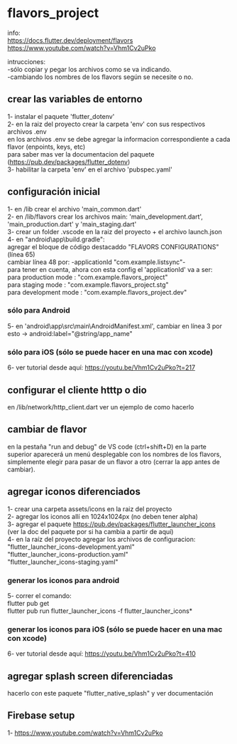 # flavors_project
info:  
https://docs.flutter.dev/deployment/flavors  
https://www.youtube.com/watch?v=Vhm1Cv2uPko

intrucciones:  
-sólo copiar y pegar los archivos como se va indicando.  
-cambiando los nombres de los flavors según se necesite o no.

## crear las variables de entorno
1- instalar el paquete 'flutter_dotenv'  
2- en la raiz del proyecto crear la carpeta 'env' con sus respectivos archivos .env  
    en los archivos .env se debe agregar la informacion correspondiente a cada flavor (enpoints, keys, etc)  
    para saber mas ver la documentacion del paquete (https://pub.dev/packages/flutter_dotenv)  
3- habilitar la carpeta 'env' en el archivo 'pubspec.yaml'

## configuración inicial
1- en /lib crear el archivo 'main_common.dart'  
2- en /lib/flavors crear los archivos main: 'main_development.dart', 'main_production.dart' y 'main_staging.dart'  
3- crear un folder .vscode en la raiz del proyecto + el archivo launch.json  
4- en "android\app\build.gradle":  
    agregar el bloque de código destacaddo "FLAVORS CONFIGURATIONS" (línea 65)  
    cambiar línea 48 por: -applicationId "com.example.listsync"-  
        para tener en cuenta, ahora con esta config el 'applicationId' va a ser:  
            para production mode  : "com.example.flavors_project"  
            para staging mode     : "com.example.flavors_project.stg"  
            para development mode : "com.example.flavors_project.dev"

### sólo para Android
5- en 'android\app\src\main\AndroidManifest.xml', cambiar en línea 3 por esto -> android:label="@string/app_name"  

### sólo para iOS (sólo se puede hacer en una mac con xcode)
6- ver tutorial desde aquí: https://youtu.be/Vhm1Cv2uPko?t=217  

## configurar el cliente htttp o dio
en /lib/network/http_client.dart ver un ejemplo de como hacerlo  

## cambiar de flavor
en la pestaña "run and debug" de VS code (ctrl+shift+D) en la parte superior aparecerá un menú desplegable con los nombres de los flavors,  
simplemente elegir para pasar de un flavor a otro (cerrar la app antes de cambiar).

## agregar iconos diferenciados
1- crear una carpeta assets/icons en la raiz del proyecto  
2- agregar los iconos allí en 1024x1024px (no deben tener alpha)  
3- agregar el paquete https://pub.dev/packages/flutter_launcher_icons  
(ver la doc del paquete por si ha cambia a partir de aquí)  
4- en la raíz del proyecto agregar los archivos de configuracion:  
    "flutter_launcher_icons-development.yaml"  
    "flutter_launcher_icons-production.yaml"  
    "flutter_launcher_icons-staging.yaml"

### generar los iconos para android
5- correr el comando:  
    flutter pub get  
    flutter pub run flutter_launcher_icons -f flutter_launcher_icons*  

### generar los iconos para iOS (sólo se puede hacer en una mac con xcode)
6- ver tutorial desde aquí: https://youtu.be/Vhm1Cv2uPko?t=410

## agregar splash screen diferenciadas
hacerlo con este paquete "flutter_native_splash" y ver documentación

## Firebase setup
1- https://www.youtube.com/watch?v=Vhm1Cv2uPko
